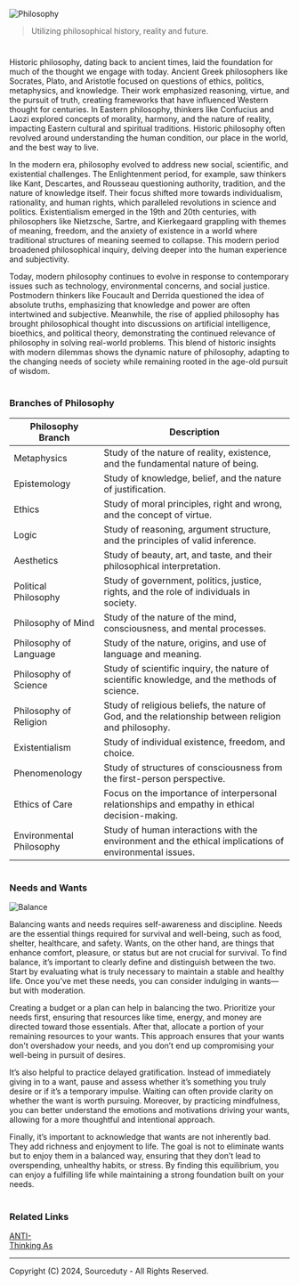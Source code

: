 ![Philosophy](https://github.com/user-attachments/assets/b4ef4a23-c3ae-476f-9f0d-e0656c6a0a8f)

> Utilizing philosophical history, reality and future.

#

Historic philosophy, dating back to ancient times, laid the foundation for much of the thought we engage with today. Ancient Greek philosophers like Socrates, Plato, and Aristotle focused on questions of ethics, politics, metaphysics, and knowledge. Their work emphasized reasoning, virtue, and the pursuit of truth, creating frameworks that have influenced Western thought for centuries. In Eastern philosophy, thinkers like Confucius and Laozi explored concepts of morality, harmony, and the nature of reality, impacting Eastern cultural and spiritual traditions. Historic philosophy often revolved around understanding the human condition, our place in the world, and the best way to live.

In the modern era, philosophy evolved to address new social, scientific, and existential challenges. The Enlightenment period, for example, saw thinkers like Kant, Descartes, and Rousseau questioning authority, tradition, and the nature of knowledge itself. Their focus shifted more towards individualism, rationality, and human rights, which paralleled revolutions in science and politics. Existentialism emerged in the 19th and 20th centuries, with philosophers like Nietzsche, Sartre, and Kierkegaard grappling with themes of meaning, freedom, and the anxiety of existence in a world where traditional structures of meaning seemed to collapse. This modern period broadened philosophical inquiry, delving deeper into the human experience and subjectivity.

Today, modern philosophy continues to evolve in response to contemporary issues such as technology, environmental concerns, and social justice. Postmodern thinkers like Foucault and Derrida questioned the idea of absolute truths, emphasizing that knowledge and power are often intertwined and subjective. Meanwhile, the rise of applied philosophy has brought philosophical thought into discussions on artificial intelligence, bioethics, and political theory, demonstrating the continued relevance of philosophy in solving real-world problems. This blend of historic insights with modern dilemmas shows the dynamic nature of philosophy, adapting to the changing needs of society while remaining rooted in the age-old pursuit of wisdom.

#
### Branches of Philosophy

| Philosophy Branch      | Description                                            |
|------------------------|--------------------------------------------------------|
| Metaphysics            | Study of the nature of reality, existence, and the fundamental nature of being. |
| Epistemology           | Study of knowledge, belief, and the nature of justification. |
| Ethics                 | Study of moral principles, right and wrong, and the concept of virtue. |
| Logic                  | Study of reasoning, argument structure, and the principles of valid inference. |
| Aesthetics             | Study of beauty, art, and taste, and their philosophical interpretation. |
| Political Philosophy   | Study of government, politics, justice, rights, and the role of individuals in society. |
| Philosophy of Mind     | Study of the nature of the mind, consciousness, and mental processes. |
| Philosophy of Language | Study of the nature, origins, and use of language and meaning. |
| Philosophy of Science  | Study of scientific inquiry, the nature of scientific knowledge, and the methods of science. |
| Philosophy of Religion | Study of religious beliefs, the nature of God, and the relationship between religion and philosophy. |
| Existentialism         | Study of individual existence, freedom, and choice. |
| Phenomenology          | Study of structures of consciousness from the first-person perspective. |
| Ethics of Care         | Focus on the importance of interpersonal relationships and empathy in ethical decision-making. |
| Environmental Philosophy | Study of human interactions with the environment and the ethical implications of environmental issues. |

#
### Needs and Wants

![Balance](https://github.com/user-attachments/assets/aa2ae5e7-0a1f-4dfa-a47e-0ec43a6df00b)

Balancing wants and needs requires self-awareness and discipline. Needs are the essential things required for survival and well-being, such as food, shelter, healthcare, and safety. Wants, on the other hand, are things that enhance comfort, pleasure, or status but are not crucial for survival. To find balance, it’s important to clearly define and distinguish between the two. Start by evaluating what is truly necessary to maintain a stable and healthy life. Once you’ve met these needs, you can consider indulging in wants—but with moderation.

Creating a budget or a plan can help in balancing the two. Prioritize your needs first, ensuring that resources like time, energy, and money are directed toward those essentials. After that, allocate a portion of your remaining resources to your wants. This approach ensures that your wants don't overshadow your needs, and you don’t end up compromising your well-being in pursuit of desires.

It’s also helpful to practice delayed gratification. Instead of immediately giving in to a want, pause and assess whether it’s something you truly desire or if it’s a temporary impulse. Waiting can often provide clarity on whether the want is worth pursuing. Moreover, by practicing mindfulness, you can better understand the emotions and motivations driving your wants, allowing for a more thoughtful and intentional approach.

Finally, it’s important to acknowledge that wants are not inherently bad. They add richness and enjoyment to life. The goal is not to eliminate wants but to enjoy them in a balanced way, ensuring that they don’t lead to overspending, unhealthy habits, or stress. By finding this equilibrium, you can enjoy a fulfilling life while maintaining a strong foundation built on your needs.

#
### Related Links

[ANTI-](https://github.com/sourceduty/ANTI-)
<br>
[Thinking As](https://github.com/sourceduty/Thinking_As)

***
Copyright (C) 2024, Sourceduty - All Rights Reserved.
